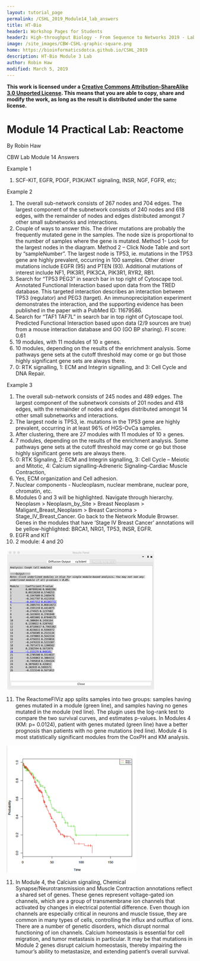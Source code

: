 ```yaml
---
layout: tutorial_page
permalink: /CSHL_2019_Module14_lab_answers
title: HT-Bio
header1: Workshop Pages for Students
header2: High-throughput Biology - From Sequence to Networks 2019 - Lab 14
image: /site_images/CBW-CSHL-graphic-square.png
home: https://bioinformaticsdotca.github.io/CSHL_2019
description: HT-Bio Module 3 Lab
author: Robin Haw
modified: March 5, 2019
---
```


**This work is licensed under a [Creative Commons Attribution-ShareAlike 3.0 Unported License](http://creativecommons.org/licenses/by-sa/3.0/deed.en_US). This means that you are able to copy, share and modify the work, as long as the result is distributed under the same license.**

# Module 14 Practical Lab: Reactome

By Robin Haw

CBW Lab Module 14 Answers

Example 1
1.	SCF-KIT, EGFR, PDGF, PI3K/AKT signaling, INSR, NGF, FGFR, etc; 

Example 2
1.	The overall sub-network consists of 267 nodes and 704 edges. The largest component of the subnetwork consists of 240 nodes and 618 edges, with the remainder of nodes and edges distributed amongst 7 other small subnetworks and interactions.
2.	Couple of ways to answer this. The driver mutations are probably the frequently mutated gene in the samples. The node size is proportional to the number of samples where the gene is mutated. Method 1- Look for the largest nodes in the diagram. Method 2 – Click Node Table and sort by “sampleNumber”. The largest node is TP53, ie. mutations in the TP53 gene are highly prevalent, occurring in 100 samples. Other driver mutations include EGFR (95) and PTEN (93). Additional mutations of interest include NF1, PIK3R1, PIK3CA, PIK3R1, RYR2, RB1.
3.	Search for “TP53 PEG3” in search bar in top right of Cytoscape tool. Annotated Functional Interaction based upon data from the TRED database. This targeted interaction describes an interaction between TP53 (regulator) and PEG3 (target). An immunoprecipitation experiment demonstrates the interaction, and the supporting evidence has been published in the paper with a PubMed ID: 11679586.
4.	Search for “TAF1 TAF7L” in search bar in top right of Cytoscape tool. Predicted Functional Interaction based upon data (2/9 sources are true) from a mouse interaction database and GO (GO BP sharing). FI score: 0.61
5.	19 modules, with 11 modules of 10 ≥ genes.
6.	10 modules, depending on the results of the enrichment analysis. Some pathways gene sets at the cutoff threshold may come or go but those highly significant gene sets are always there.
7.	0: RTK signalling, 1: ECM and Integrin signalling, and 3: Cell Cycle and DNA Repair.


Example 3
1.	The overall sub-network consists of 245 nodes and 489 edges. The largest component of the subnetwork consists of 201 nodes and 418 edges, with the remainder of nodes and edges distributed amongst 14 other small subnetworks and interactions.
2.	The largest node is TP53, ie. mutations in the TP53 gene are highly prevalent, occurring in at least 96% of HGS-OvCa samples.
3.	After clustering, there are 27 modules with 11 modules of 10 ≥ genes.
4.	7 modules, depending on the results of the enrichment analysis. Some pathways gene sets at the cutoff threshold may come or go but those highly significant gene sets are always there.
5.	0: RTK Signaling, 2: ECM and Integrin signalling, 3: Cell Cycle – Meiotic and Mitotic, 4: Calcium signalling-Adreneric Signaling-Cardiac Muscle Contraction,
6.	Yes, ECM organization and Cell adhesion.
7.	Nuclear components - Nucleoplasm, nuclear membrane, nuclear pore, chromatin, etc.
8.	Modules 0 and 3 will be highlighted. Navigate through hierarchy. Neoplasm > Neoplasm_by_Site > Breast Neoplasm > Maligant_Breast_Neoplasm > Breast Carcinoma > Stage_IV_Breast_Cancer.  Go back to the Network Module Browser. Genes in the modules that have ‘Stage IV Breast Cancer’ annotations will be yellow-highlighted: BRCA1, NRG1, TP53, INSR, EGFR.
9.	EGFR and KIT
10.	2 module: 4 and 20

 
![img1](https://github.com/bioinformaticsdotca/Pathways_2018/blob/master/module4_lab/Reactome1.png?raw=true)  

11.	The ReactomeFIViz app splits samples into two groups: samples having genes mutated in a module (green line), and samples having no genes mutated in the module (red line). The plugin uses the log-rank test to compare the two survival curves, and estimates p-values. In Modules 4 (KM: p= 0.0124), patient with genes mutated (green line) have a better prognosis than patients with no gene mutations (red line). Module 4 is most statistically significant modules from the CoxPH and KM analysis. 
  
![img2](https://github.com/bioinformaticsdotca/Pathways_2018/blob/master/module4_lab/Reactome2.png?raw=true)   

11.	In Module 4, the Calcium signaling, Chemical Synapse/Neurotransmission and Muscle Contraction annotations reflect a shared set of genes. These genes represent voltage-gated ion channels, which are a group of transmembrane ion channels that activated by changes in electrical potential difference. Even though ion channels are especially critical in neurons and muscle tissue, they are common in many types of cells, controlling the influx and outflux of ions. There are a number of genetic disorders, which disrupt normal functioning of ion channels. Calcium homeostasis is essential for cell migration, and tumor metastasis in particular. It may be that mutations in Module 2 genes disrupt calcium homeostasis, thereby impairing the tumour’s ability to metastasize, and extending patient’s overall survival.


